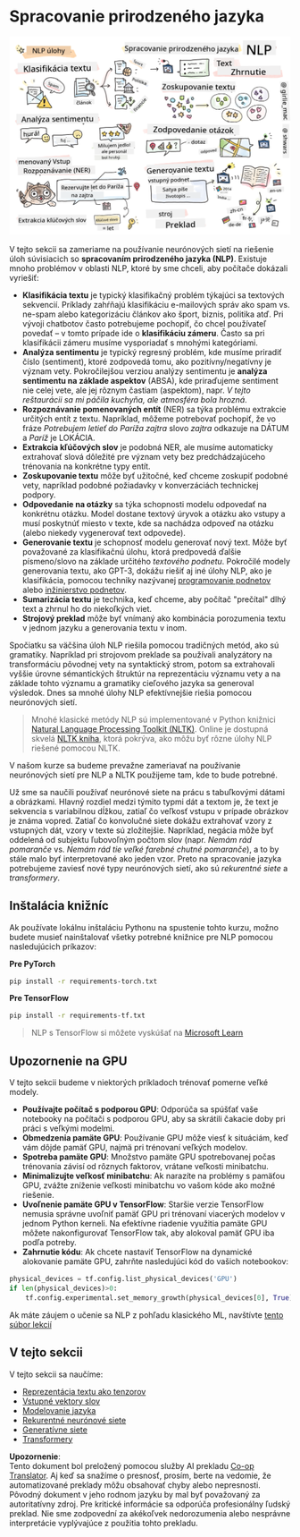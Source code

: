 <!--
CO_OP_TRANSLATOR_METADATA:
{
  "original_hash": "8ef02a9318257ea140ed3ed74442096d",
  "translation_date": "2025-08-25T21:28:05+00:00",
  "source_file": "lessons/5-NLP/README.md",
  "language_code": "sk"
}
-->
# Spracovanie prirodzeného jazyka

![Zhrnutie úloh NLP v kresbe](../../../../translated_images/ai-nlp.b22dcb8ca4707ceaee8576db1c5f4089c8cac2f454e9e03ea554f07fda4556b8.sk.png)

V tejto sekcii sa zameriame na používanie neurónových sietí na riešenie úloh súvisiacich so **spracovaním prirodzeného jazyka (NLP)**. Existuje mnoho problémov v oblasti NLP, ktoré by sme chceli, aby počítače dokázali vyriešiť:

* **Klasifikácia textu** je typický klasifikačný problém týkajúci sa textových sekvencií. Príklady zahŕňajú klasifikáciu e-mailových správ ako spam vs. ne-spam alebo kategorizáciu článkov ako šport, biznis, politika atď. Pri vývoji chatbotov často potrebujeme pochopiť, čo chcel používateľ povedať – v tomto prípade ide o **klasifikáciu zámeru**. Často sa pri klasifikácii zámeru musíme vysporiadať s mnohými kategóriami.
* **Analýza sentimentu** je typický regresný problém, kde musíme priradiť číslo (sentiment), ktoré zodpovedá tomu, ako pozitívny/negatívny je význam vety. Pokročilejšou verziou analýzy sentimentu je **analýza sentimentu na základe aspektov** (ABSA), kde priraďujeme sentiment nie celej vete, ale jej rôznym častiam (aspektom), napr. *V tejto reštaurácii sa mi páčila kuchyňa, ale atmosféra bola hrozná*.
* **Rozpoznávanie pomenovaných entít** (NER) sa týka problému extrakcie určitých entít z textu. Napríklad, môžeme potrebovať pochopiť, že vo fráze *Potrebujem letieť do Paríža zajtra* slovo *zajtra* odkazuje na DÁTUM a *Paríž* je LOKÁCIA.  
* **Extrakcia kľúčových slov** je podobná NER, ale musíme automaticky extrahovať slová dôležité pre význam vety bez predchádzajúceho trénovania na konkrétne typy entít.
* **Zoskupovanie textu** môže byť užitočné, keď chceme zoskupiť podobné vety, napríklad podobné požiadavky v konverzáciách technickej podpory.
* **Odpovedanie na otázky** sa týka schopnosti modelu odpovedať na konkrétnu otázku. Model dostane textový úryvok a otázku ako vstupy a musí poskytnúť miesto v texte, kde sa nachádza odpoveď na otázku (alebo niekedy vygenerovať text odpovede).
* **Generovanie textu** je schopnosť modelu generovať nový text. Môže byť považované za klasifikačnú úlohu, ktorá predpovedá ďalšie písmeno/slovo na základe určitého *textového podnetu*. Pokročilé modely generovania textu, ako GPT-3, dokážu riešiť aj iné úlohy NLP, ako je klasifikácia, pomocou techniky nazývanej [programovanie podnetov](https://towardsdatascience.com/software-3-0-how-prompting-will-change-the-rules-of-the-game-a982fbfe1e0) alebo [inžinierstvo podnetov](https://medium.com/swlh/openai-gpt-3-and-prompt-engineering-dcdc2c5fcd29).
* **Sumarizácia textu** je technika, keď chceme, aby počítač "prečítal" dlhý text a zhrnul ho do niekoľkých viet.
* **Strojový preklad** môže byť vnímaný ako kombinácia porozumenia textu v jednom jazyku a generovania textu v inom.

Spočiatku sa väčšina úloh NLP riešila pomocou tradičných metód, ako sú gramatiky. Napríklad pri strojovom preklade sa používali analyzátory na transformáciu pôvodnej vety na syntaktický strom, potom sa extrahovali vyššie úrovne sémantických štruktúr na reprezentáciu významu vety a na základe tohto významu a gramatiky cieľového jazyka sa generoval výsledok. Dnes sa mnohé úlohy NLP efektívnejšie riešia pomocou neurónových sietí.

> Mnohé klasické metódy NLP sú implementované v Python knižnici [Natural Language Processing Toolkit (NLTK)](https://www.nltk.org). Online je dostupná skvelá [NLTK kniha](https://www.nltk.org/book/), ktorá pokrýva, ako môžu byť rôzne úlohy NLP riešené pomocou NLTK.

V našom kurze sa budeme prevažne zameriavať na používanie neurónových sietí pre NLP a NLTK použijeme tam, kde to bude potrebné.

Už sme sa naučili používať neurónové siete na prácu s tabuľkovými dátami a obrázkami. Hlavný rozdiel medzi týmito typmi dát a textom je, že text je sekvencia s variabilnou dĺžkou, zatiaľ čo veľkosť vstupu v prípade obrázkov je známa vopred. Zatiaľ čo konvolučné siete dokážu extrahovať vzory z vstupných dát, vzory v texte sú zložitejšie. Napríklad, negácia môže byť oddelená od subjektu ľubovoľným počtom slov (napr. *Nemám rád pomaranče* vs. *Nemám rád tie veľké farebné chutné pomaranče*), a to by stále malo byť interpretované ako jeden vzor. Preto na spracovanie jazyka potrebujeme zaviesť nové typy neurónových sietí, ako sú *rekurentné siete* a *transformery*.

## Inštalácia knižníc

Ak používate lokálnu inštaláciu Pythonu na spustenie tohto kurzu, možno budete musieť nainštalovať všetky potrebné knižnice pre NLP pomocou nasledujúcich príkazov:

**Pre PyTorch**
```bash
pip install -r requirements-torch.txt
```
**Pre TensorFlow**
```bash
pip install -r requirements-tf.txt
```

> NLP s TensorFlow si môžete vyskúšať na [Microsoft Learn](https://docs.microsoft.com/learn/modules/intro-natural-language-processing-tensorflow/?WT.mc_id=academic-77998-cacaste)

## Upozornenie na GPU

V tejto sekcii budeme v niektorých príkladoch trénovať pomerne veľké modely.
* **Používajte počítač s podporou GPU**: Odporúča sa spúšťať vaše notebooky na počítači s podporou GPU, aby sa skrátili čakacie doby pri práci s veľkými modelmi.
* **Obmedzenia pamäte GPU**: Používanie GPU môže viesť k situáciám, keď vám dôjde pamäť GPU, najmä pri trénovaní veľkých modelov.
* **Spotreba pamäte GPU**: Množstvo pamäte GPU spotrebovanej počas trénovania závisí od rôznych faktorov, vrátane veľkosti minibatchu.
* **Minimalizujte veľkosť minibatchu**: Ak narazíte na problémy s pamäťou GPU, zvážte zníženie veľkosti minibatchu vo vašom kóde ako možné riešenie.
* **Uvoľnenie pamäte GPU v TensorFlow**: Staršie verzie TensorFlow nemusia správne uvoľniť pamäť GPU pri trénovaní viacerých modelov v jednom Python kerneli. Na efektívne riadenie využitia pamäte GPU môžete nakonfigurovať TensorFlow tak, aby alokoval pamäť GPU iba podľa potreby.
* **Zahrnutie kódu**: Ak chcete nastaviť TensorFlow na dynamické alokovanie pamäte GPU, zahrňte nasledujúci kód do vašich notebookov:

```python
physical_devices = tf.config.list_physical_devices('GPU') 
if len(physical_devices)>0:
    tf.config.experimental.set_memory_growth(physical_devices[0], True) 
```

Ak máte záujem o učenie sa NLP z pohľadu klasického ML, navštívte [tento súbor lekcií](https://github.com/microsoft/ML-For-Beginners/tree/main/6-NLP)

## V tejto sekcii
V tejto sekcii sa naučíme:

* [Reprezentácia textu ako tenzorov](13-TextRep/README.md)
* [Vstupné vektory slov](14-Emdeddings/README.md)
* [Modelovanie jazyka](15-LanguageModeling/README.md)
* [Rekurentné neurónové siete](16-RNN/README.md)
* [Generatívne siete](17-GenerativeNetworks/README.md)
* [Transformery](18-Transformers/README.md)

**Upozornenie**:  
Tento dokument bol preložený pomocou služby AI prekladu [Co-op Translator](https://github.com/Azure/co-op-translator). Aj keď sa snažíme o presnosť, prosím, berte na vedomie, že automatizované preklady môžu obsahovať chyby alebo nepresnosti. Pôvodný dokument v jeho rodnom jazyku by mal byť považovaný za autoritatívny zdroj. Pre kritické informácie sa odporúča profesionálny ľudský preklad. Nie sme zodpovední za akékoľvek nedorozumenia alebo nesprávne interpretácie vyplývajúce z použitia tohto prekladu.